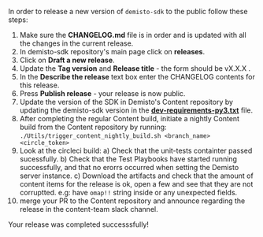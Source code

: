 In order to release a new version of `demisto-sdk` to the public follow these steps:

1) Make sure the **CHANGELOG.md** file is in order and is updated with all the changes in the current release.
2) In demisto-sdk repository's main page click on **releases**.
3) Click on **Draft a new release**.
4) Update the **Tag version** and **Release title** - the form should be vX.X.X .
5) In the **Describe the release** text box enter the CHANGELOG contents for this release.
6) Press **Publish release** - your release is now public.
7) Update the version of the SDK in Demisto's Content repository by updating the demisto-sdk version in the [**dev-requirements-py3.txt**](https://github.com/demisto/content/blob/master/dev-requirements-py3.txt) file.
8) After completing the regular Content build, initiate a nightly Content build from the Content repository by running: `./Utils/trigger_content_nightly_build.sh <branch_name> <circle_token>`
9) Look at the circleci build:
  a) Check that the unit-tests containter passed sucessfully.
  b) Check that the Test Playbooks have started running successfully, and that no erorrs occurred when setting the Demisto server instance.
  c) Download the artifacts and check that the amount of content items for the release is ok, open a few and see that they are      not corruptted. e.g: have `omap!!` string inside or any unexpected fields.
10) merge your PR to the Content repository and announce regarding the release in the content-team slack channel.

Your release was completed successsfully!
